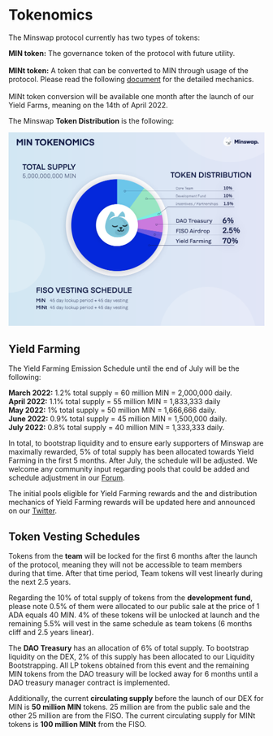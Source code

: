 # Tokenomics

The Minswap protocol currently has two types of tokens:

**MIN token:** The governance token of the protocol with future utility. \
\
**MINt token:** A token that can be converted to MIN through usage of the protocol. Please read the following [document](https://minswap-labs.medium.com/how-to-convert-your-mint-tokens-c7331c8eaa01) for the detailed mechanics.\
\
MINt token conversion will be available one month after the launch of our Yield Farms, meaning on the 14th of April 2022.

The Minswap **Token Distribution** is the following:

![](.gitbook/assets/tokenomics.png)

## Yield Farming

The Yield Farming Emission Schedule until the end of July will be the following:

**March 2022:** 1.2% total supply = 60 million MIN = 2,000,000 daily. \
**April 2022:** 1.1% total supply = 55 million MIN = 1,833,333 daily \
**May 2022:** 1% total supply = 50 million MIN = 1,666,666 daily. \
**June 2022:** 0.9% total supply = 45 million MIN = 1,500,000 daily. \
**July 2022:** 0.8% total supply = 40 million MIN = 1,333,333 daily.

In total, to bootstrap liquidity and to ensure early supporters of Minswap are maximally rewarded, 5% of total supply has been allocated towards Yield Farming in the first 5 months. After July, the schedule will be adjusted. We welcome any community input regarding pools that could be added and schedule adjustment in our [Forum](https://forum.minswap.org).

The initial pools eligible for Yield Farming rewards and the and distribution mechanics of Yield Farming rewards will be updated here and announced on our [Twitter](https://twitter.com/MinswapDEX).&#x20;

## Token Vesting Schedules

Tokens from the **team** will be locked for the first 6 months after the launch of the protocol, meaning they will not be accessible to team members during that time. After that time period, Team tokens will vest linearly during the next 2.5 years.

Regarding the 10% of total supply of tokens from the **development fund**, please note 0.5% of them were allocated to our public sale at the price of 1 ADA equals 40 MIN. 4% of these tokens will be unlocked at launch and the remaining 5.5% will vest in the same schedule as team tokens (6 months cliff and 2.5 years linear).

The **DAO Treasury** has an allocation of 6% of total supply. To bootstrap liquidity on the DEX, 2% of this supply has been allocated to our Liquidity Bootstrapping. All LP tokens obtained from this event and the remaining MIN tokens from the DAO treasury will be locked away for 6 months until a DAO treasury manager contract is implemented.

Additionally, the current **circulating supply** before the launch of our DEX for MIN is **50 million MIN** tokens. 25 million are from the public sale and the other 25 million are from the FISO. The current circulating supply for MINt tokens is **100 million MINt** from the FISO.

